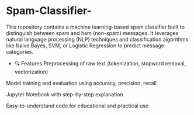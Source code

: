 # Spam-Classifier-
This repository contains a machine learning-based spam classifier built to distinguish between spam and ham (non-spam) messages. It leverages natural language processing (NLP) techniques and classification algorithms like Naive Bayes, SVM, or Logistic Regression to predict message categories.

- 🔍 Features
Preprocessing of raw text (tokenization, stopword removal, vectorization)

Model training and evaluation using accuracy, precision, recall

Jupyter Notebook with step-by-step explanation

Easy-to-understand code for educational and practical use
